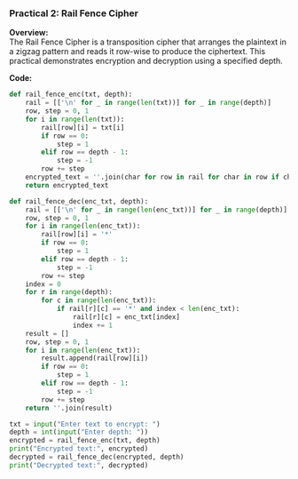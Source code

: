 ### **Practical 2: Rail Fence Cipher**
**Overview:**  
The Rail Fence Cipher is a transposition cipher that arranges the plaintext in a zigzag pattern and reads it row-wise to produce the ciphertext. This practical demonstrates encryption and decryption using a specified depth.

**Code:**
```python
def rail_fence_enc(txt, depth):
    rail = [['\n' for _ in range(len(txt))] for _ in range(depth)]
    row, step = 0, 1
    for i in range(len(txt)):
        rail[row][i] = txt[i]
        if row == 0:
            step = 1
        elif row == depth - 1:
            step = -1
        row += step
    encrypted_text = ''.join(char for row in rail for char in row if char != '\n')
    return encrypted_text

def rail_fence_dec(enc_txt, depth):
    rail = [['\n' for _ in range(len(enc_txt))] for _ in range(depth)]
    row, step = 0, 1
    for i in range(len(enc_txt)):
        rail[row][i] = '*'
        if row == 0:
            step = 1
        elif row == depth - 1:
            step = -1
        row += step
    index = 0
    for r in range(depth):
        for c in range(len(enc_txt)):
            if rail[r][c] == '*' and index < len(enc_txt):
                rail[r][c] = enc_txt[index]
                index += 1
    result = []
    row, step = 0, 1
    for i in range(len(enc_txt)):
        result.append(rail[row][i])
        if row == 0:
            step = 1
        elif row == depth - 1:
            step = -1
        row += step
    return ''.join(result)

txt = input("Enter text to encrypt: ")
depth = int(input("Enter depth: "))
encrypted = rail_fence_enc(txt, depth)
print("Encrypted text:", encrypted)
decrypted = rail_fence_dec(encrypted, depth)
print("Decrypted text:", decrypted)
```
